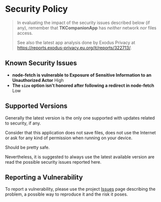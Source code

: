 <!--
© 2021-2023 Marco Bresciani

Copying and distribution of this file, with or without modification,
are permitted in any medium without royalty provided the copyright
notice and this notice are preserved.
This file is offered as-is, without any warranty.

SPDX-FileCopyrightText: 2021-2023 Marco Bresciani

SPDX-License-Identifier: FSFAP
-->
# Security Policy
> In evaluating the impact of the security issues described below (if
> any), remember that **TKCompanionApp** has _neither_ network _nor_
> files access.
>
> See also the latest app analysis done by Exodus Privacy at
> https://reports.exodus-privacy.eu.org/it/reports/322713/.

## Known Security Issues
* **node-fetch is vulnerable to Exposure of Sensitive Information to an
  Unauthorized Actor** High
* **The `size` option isn't honored after following a redirect in
  node-fetch** Low

## Supported Versions
Generally the latest version is the only one supported with updates
related to security, if any.

Consider that this application does not save files, does not use the
Internet or ask for any kind of permission when running on your device.

Should be pretty safe.

Nevertheless, it is suggested to always use the latest available version
are read the possible security issues reported here.

## Reporting a Vulnerability
To report a vulnerability, please use the project
[Issues](https://codeberg.org/marco.bresciani/TKCompanionApp/issues) page
describing the problem, a possible way to reproduce it and the risk it
poses.
